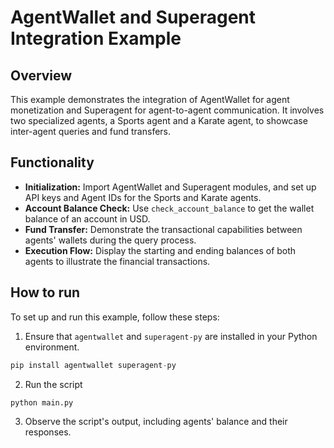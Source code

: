 # AgentWallet and Superagent Integration Example

## Overview
This example demonstrates the integration of AgentWallet for agent monetization and Superagent for agent-to-agent communication. It involves two specialized agents, a Sports agent and a Karate agent, to showcase inter-agent queries and fund transfers.

## Functionality

* **Initialization:** Import AgentWallet and Superagent modules, and set up API keys and Agent IDs for the Sports and Karate agents.
* **Account Balance Check:** Use `check_account_balance` to get the wallet balance of an account in USD.
* **Fund Transfer:** Demonstrate the transactional capabilities between agents' wallets during the query process.
* **Execution Flow:** Display the starting and ending balances of both agents to illustrate the financial transactions.

## How to run

To set up and run this example, follow these steps:

1) Ensure that `agentwallet` and `superagent-py` are installed in your Python environment.
```python
pip install agentwallet superagent-py
```

2) Run the script
```bash
python main.py
```

3) Observe the script's output, including agents' balance and their responses.
